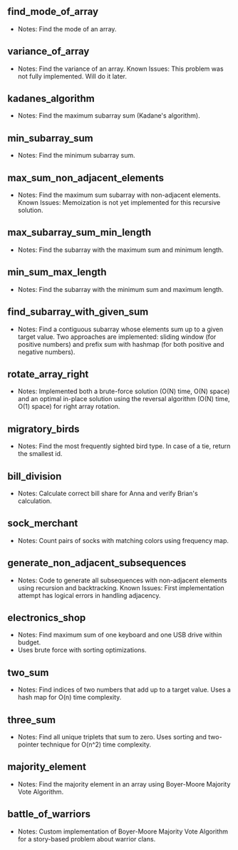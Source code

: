 ## find_mode_of_array

- Notes: Find the mode of an array.

## variance_of_array

- Notes: Find the variance of an array. Known Issues: This problem was not fully implemented. Will do it later.

## kadanes_algorithm

- Notes: Find the maximum subarray sum (Kadane's algorithm).

## min_subarray_sum

- Notes: Find the minimum subarray sum.

## max_sum_non_adjacent_elements

- Notes: Find the maximum sum subarray with non-adjacent elements. Known Issues: Memoization is not yet implemented for this recursive solution.

## max_subarray_sum_min_length

- Notes: Find the subarray with the maximum sum and minimum length.

## min_sum_max_length

- Notes: Find the subarray with the minimum sum and maximum length.

## find_subarray_with_given_sum

- Notes: Find a contiguous subarray whose elements sum up to a given target value. Two approaches are implemented: sliding window (for positive numbers) and prefix sum with hashmap (for both positive and negative numbers).

## rotate_array_right
- Notes: Implemented both a brute-force solution (O(N) time, O(N) space) and an optimal in-place solution using the reversal algorithm (O(N) time, O(1) space) for right array rotation.

## migratory_birds
- Notes: Find the most frequently sighted bird type. In case of a tie, return the smallest id.

## bill_division
- Notes: Calculate correct bill share for Anna and verify Brian's calculation.

## sock_merchant
- Notes: Count pairs of socks with matching colors using frequency map.

## generate_non_adjacent_subsequences
- Notes: Code to generate all subsequences with non-adjacent elements using recursion and backtracking. Known Issues: First implementation attempt has logical errors in handling adjacency.

## electronics_shop
- Notes: Find maximum sum of one keyboard and one USB drive within budget.
- Uses brute force with sorting optimizations.

## two_sum
- Notes: Find indices of two numbers that add up to a target value. Uses a hash map for O(n) time complexity.

## three_sum
- Notes: Find all unique triplets that sum to zero. Uses sorting and two-pointer technique for O(n^2) time complexity.

## majority_element
- Notes: Find the majority element in an array using Boyer-Moore Majority Vote Algorithm.

## battle_of_warriors
- Notes: Custom implementation of Boyer-Moore Majority Vote Algorithm for a story-based problem about warrior clans.